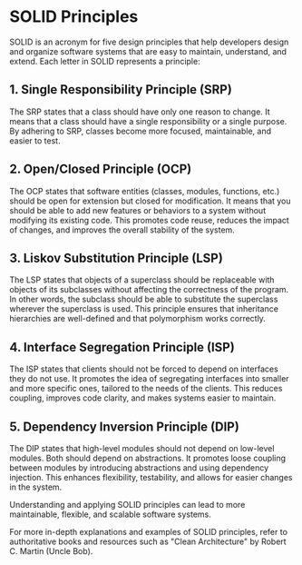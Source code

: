 # SOLID Principles

SOLID is an acronym for five design principles that help developers design and organize software systems that are easy to maintain, understand, and extend. Each letter in SOLID represents a principle:

## 1. Single Responsibility Principle (SRP)

The SRP states that a class should have only one reason to change. It means that a class should have a single responsibility or a single purpose. By adhering to SRP, classes become more focused, maintainable, and easier to test.

## 2. Open/Closed Principle (OCP)

The OCP states that software entities (classes, modules, functions, etc.) should be open for extension but closed for modification. It means that you should be able to add new features or behaviors to a system without modifying its existing code. This promotes code reuse, reduces the impact of changes, and improves the overall stability of the system.

## 3. Liskov Substitution Principle (LSP)

The LSP states that objects of a superclass should be replaceable with objects of its subclasses without affecting the correctness of the program. In other words, the subclass should be able to substitute the superclass wherever the superclass is used. This principle ensures that inheritance hierarchies are well-defined and that polymorphism works correctly.

## 4. Interface Segregation Principle (ISP)

The ISP states that clients should not be forced to depend on interfaces they do not use. It promotes the idea of segregating interfaces into smaller and more specific ones, tailored to the needs of the clients. This reduces coupling, improves code clarity, and makes systems easier to maintain.

## 5. Dependency Inversion Principle (DIP)

The DIP states that high-level modules should not depend on low-level modules. Both should depend on abstractions. It promotes loose coupling between modules by introducing abstractions and using dependency injection. This enhances flexibility, testability, and allows for easier changes in the system.

Understanding and applying SOLID principles can lead to more maintainable, flexible, and scalable software systems.

For more in-depth explanations and examples of SOLID principles, refer to authoritative books and resources such as "Clean Architecture" by Robert C. Martin (Uncle Bob).